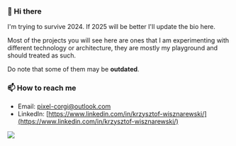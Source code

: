 ### 👋 Hi there 

I'm trying to survive 2024.
If 2025 will be better I'll update the bio here.

Most of the projects you will see here are ones that I am experimenting with different technology or architecture, they are mostly my playground and should treated as such.

Do note that some of them may be **outdated**.


### 📫 How to reach me

- Email: [pixel-corgi@outlook.com](mailto:pixel-corgi@outlook.com)
- LinkedIn: [https://www.linkedin.com/in/krzysztof-wisznarewski/](https://www.linkedin.com/in/krzysztof-wisznarewski/)

![](https://komarev.com/ghpvc/?username=ulthes)
